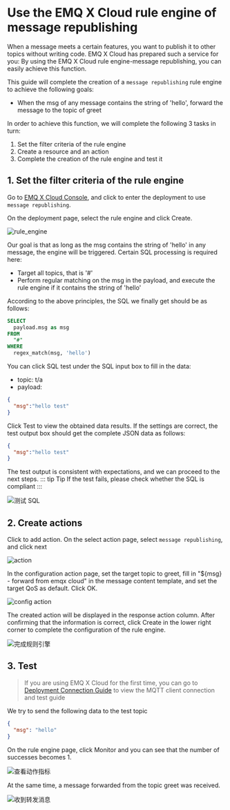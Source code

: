 # Use the EMQ X Cloud rule engine of message republishing

When a message meets a certain features, you want to publish it to other topics without writing code. EMQ X Cloud has prepared such a service for you: By using the EMQ X Cloud rule engine-message republishing, you can easily achieve this function.

This guide will complete the creation of a `message republishing` rule engine to achieve the following goals:

* When the msg of any message contains the string of 'hello', forward the message to the topic of greet 

In order to achieve this function, we will complete the following 3 tasks in turn:

1. Set the filter criteria of the rule engine
2. Create a resource and an action
3. Complete the creation of the rule engine and test it

## 1. Set the filter criteria of the rule engine

Go to [EMQ X Cloud Console](https://cloud-intl.emqx.com/console/), and click to enter the deployment to use `message republishing`.

On the deployment page, select the rule engine and click Create.

![rule_engine](./_assets/view_rule_engine.png)

Our goal is that as long as the msg contains the string of 'hello'  in any message, the engine will be triggered. Certain SQL processing is required here:

* Target all topics, that is '#'
* Perform regular matching on the msg in the payload, and execute the rule engine if it contains the string of 'hello'

According to the above principles, the SQL we finally get should be as follows:

```sql
SELECT
  payload.msg as msg
FROM
  "#"
WHERE  
  regex_match(msg, 'hello')
```
You can click SQL test under the SQL input box to fill in the data:

* topic: t/a
* payload:
```json
{
  "msg":"hello test"
}
```
Click Test to view the obtained data results. If the settings are correct, the test output box should get the complete JSON data as follows:

```json
{
  "msg":"hello test"
}
```

The test output is consistent with expectations, and we can proceed to the next steps.
::: tip Tip
If the test fails, please check whether the SQL is compliant
:::

![测试 SQL](./_assets/republish_SQL_setting.png)

## 2. Create actions

Click to add action. On the select action page, select `message republishing`, and click next

![action](./_assets/add_republish_action01.png)

In the configuration action page, set the target topic to greet, fill in "${msg} - forward from emqx cloud" in the message content template, and set the target QoS as default. Click OK.

![config action](./_assets/add_republish_action02.png)

The created action will be displayed in the response action column. After confirming that the information is correct, click Create in the lower right corner to complete the configuration of the rule engine.

![完成规则引擎](./_assets/add_republish_action03.png)

## 3. Test

>If you are using EMQ X Cloud for the first time, you can go to [Deployment Connection Guide](../connect_to_deployments/overview.md) to view the MQTT client connection and test guide

We try to send the following data to the test topic

```json
{
  "msg": "hello"
}
```
On the rule engine page, click Monitor and you can see that the number of successes becomes 1.

![查看动作指标](./_assets/add_republish_action04.png)

At the same time, a message forwarded from the topic greet was received.

![收到转发消息](./_assets/add_republish_action05.png)

